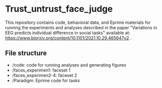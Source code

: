 # Trust_untrust_face_judge

This repository contains code, behavioral data, and Eprime materials for running the experiments and analyses described in the paper "Variations in EEG  predicts individual difference in social tasks" available at: https://www.biorxiv.org/content/10.1101/2021.10.29.465647v2 .


## File structure
- /code: code for running analyses and generating figures
- /faces_experimen1: faceset 1
- /faces_experimen2-4: faceset 2
- /Paradigm: Eprime code for tasks
